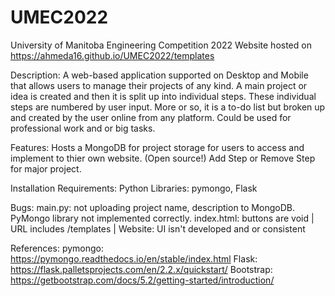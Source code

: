 # UMEC2022
University of Manitoba Engineering Competition 2022
Website hosted on https://ahmeda16.github.io/UMEC2022/templates

Description:
A web-based application supported on Desktop and Mobile that allows users to manage their projects of any kind.
A main project or idea is created and then it is split up into individual steps. These individual steps are numbered by user input.
More or so, it is a to-do list but broken up and created by the user online from any platform. Could be used for professional work and or big tasks.


Features:
Hosts a MongoDB for project storage for users to access and implement to thier own website. (Open source!)
Add Step or Remove Step for major project.


Installation Requirements: 
Python Libraries: pymongo, Flask


Bugs:
main.py: not uploading project name, description to MongoDB.
  PyMongo library not implemented correctly.
index.html: buttons are void | URL includes /templates |
Website: UI isn't developed and or consistent


References:
pymongo: https://pymongo.readthedocs.io/en/stable/index.html
Flask: https://flask.palletsprojects.com/en/2.2.x/quickstart/
Bootstrap: https://getbootstrap.com/docs/5.2/getting-started/introduction/

